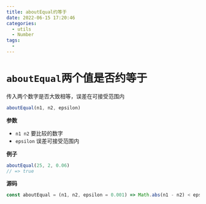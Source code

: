 ```yaml
---
title: aboutEqual约等于
date: 2022-06-15 17:20:46
categories: 
  - utils
  - Number
tags: 
  - 
---
```

# `aboutEqual`两个值是否约等于

传入两个数字是否大致相等，误差在可接受范围内

```js
aboutEqual(n1, n2, epsilon)
```

**参数**

- `n1 n2` 要比较的数字
- `epsilon` 误差可接受范围内

**例子**

```js
aboutEqual(25, 2, 0.06)
// => true
```

**源码**

```js
const aboutEqual = (n1, n2, epsilon = 0.001) => Math.abs(n1 - n2) < epsilon
```
